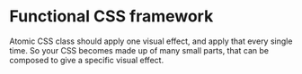 # Functional CSS framework

Atomic CSS class should apply one visual effect, and apply that every single time. So your CSS becomes made up of many small parts, that can be composed to give a specific visual effect.
